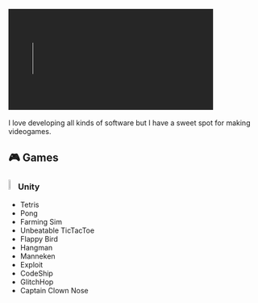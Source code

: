 ![Welcome](./Assets/Welcome.gif)

I love developing all kinds of software but I have a sweet spot for making videogames.

## 🎮 Games
### <img src="https://www.vectorlogo.zone/logos/unity3d/unity3d-icon.svg" width = 3%; height=3% /> Unity
- Tetris
- Pong
- Farming Sim
- Unbeatable TicTacToe
- Flappy Bird
- Hangman
- Manneken
- Exploit
- CodeShip
- GlitchHop
- Captain Clown Nose
